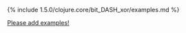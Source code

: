 {% include 1.5.0/clojure.core/bit_DASH_xor/examples.md %}

[Please add examples!](https://github.com/arrdem/grimoire/edit/master/_includes/1.6.0/clojure.core/bit_DASH_xor/examples.md)
